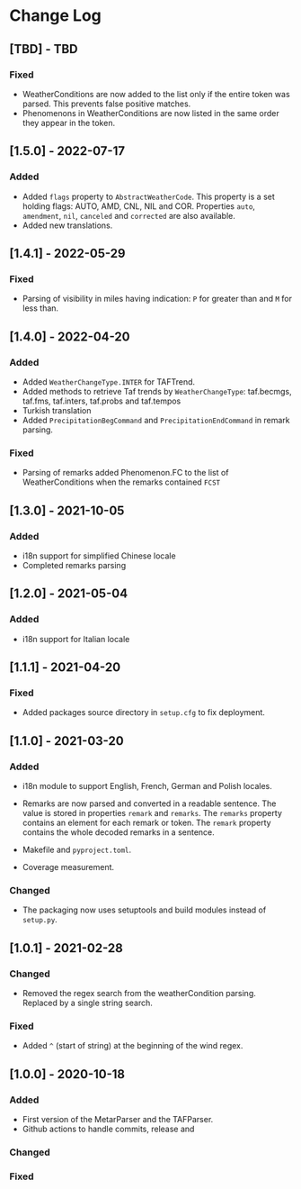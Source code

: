 # Change Log 

## [TBD] - TBD

### Fixed

- WeatherConditions are now added to the list only if the entire token was parsed. This prevents false positive matches.
- Phenomenons in WeatherConditions are now listed in the same order they appear in the token.

## [1.5.0] - 2022-07-17

### Added

- Added `flags` property to `AbstractWeatherCode`. This property is a set holding flags: AUTO, AMD, CNL, NIL and COR. Properties `auto`, `amendment`, `nil`, `canceled` and `corrected` are also available.
- Added new translations.

## [1.4.1] - 2022-05-29

### Fixed

- Parsing of visibility in miles having indication: `P` for greater than and `M` for less than.

## [1.4.0] - 2022-04-20

### Added

- Added `WeatherChangeType.INTER` for TAFTrend.
- Added methods to retrieve Taf trends by `WeatherChangeType`: taf.becmgs, taf.fms, taf.inters, taf.probs and taf.tempos
- Turkish translation
- Added `PrecipitationBegCommand` and `PrecipitationEndCommand` in remark parsing.

### Fixed

- Parsing of remarks added Phenomenon.FC to the list of WeatherConditions when the remarks contained `FCST`

## [1.3.0] - 2021-10-05

### Added

- i18n support for simplified Chinese locale
- Completed remarks parsing

## [1.2.0] - 2021-05-04

### Added

- i18n support for Italian locale

## [1.1.1] - 2021-04-20

### Fixed

-   Added packages source directory in `setup.cfg` to fix deployment.   

## [1.1.0] - 2021-03-20

### Added

-   i18n module to support English, French, German and Polish locales.
-   Remarks are now parsed and converted in a readable sentence.
The value is stored in properties `remark` and `remarks`. The `remarks` property contains an element for each remark or
    token. The `remark` property contains the whole decoded remarks in a sentence.

-   Makefile and `pyproject.toml`.
    
-   Coverage measurement.

### Changed

-   The packaging now uses setuptools and build modules instead of `setup.py`.


## [1.0.1] - 2021-02-28

### Changed

-   Removed the regex search from the weatherCondition parsing.
Replaced by a single string search.
  
### Fixed

-   Added `^` (start of string) at the beginning of the wind regex.

## [1.0.0] - 2020-10-18

### Added

-   First version of the MetarParser and the TAFParser.
-   Github actions to handle commits, release and 

### Changed

### Fixed
